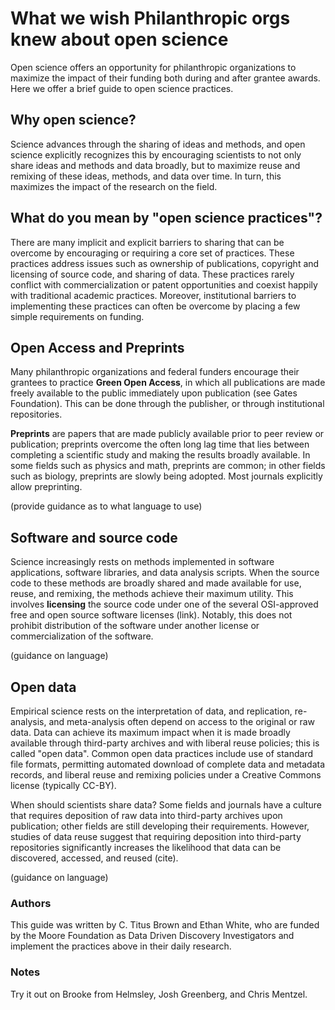 # What we wish Philanthropic orgs knew about open science

Open science offers an opportunity for philanthropic organizations to maximize the impact of their funding both during and after grantee awards.  Here we offer a brief guide to open science practices.

## Why open science?

Science advances through the sharing of ideas and methods, and open science explicitly recognizes this by encouraging scientists to not only share ideas and methods and data broadly, but to maximize reuse and remixing of these ideas, methods, and data over time.  In turn, this maximizes the impact of the research on the field.

## What do you mean by "open science practices"?

There are many implicit and explicit barriers to sharing that can be overcome by encouraging or requiring a core set of practices.  These practices address issues such as ownership of publications, copyright and licensing of source code, and sharing of data.  These practices rarely conflict with commercialization or patent opportunities and coexist happily with traditional academic practices.  Moreover, institutional barriers to implementing these practices can often be overcome by placing a few simple requirements on funding.

## Open Access and Preprints

Many philanthropic organizations and federal funders encourage their grantees to practice **Green Open Access**, in which all publications are made freely available to the public immediately upon publication (see Gates Foundation).  This can be done through the publisher, or through institutional repositories.

**Preprints** are papers that are made publicly available prior to peer review or publication; preprints overcome the often long lag time that lies between completing a scientific study and making the results broadly available.  In some fields such as physics and math, preprints are common; in other fields such as biology, preprints are slowly being adopted.  Most journals explicitly allow preprinting.

(provide guidance as to what language to use)

## Software and source code

Science increasingly rests on methods implemented in software applications, software libraries, and data analysis scripts.  When the source code to these methods are broadly shared and made available for use, reuse, and remixing, the methods achieve their maximum utility.  This involves **licensing** the source code under one of the several OSI-approved free and open source software licenses (link).  Notably, this does not prohibit distribution of the software under another license or commercialization of the software.

(guidance on language)

## Open data

Empirical science rests on the interpretation of data, and replication, re-analysis, and meta-analysis often depend on access to the original or raw data.  Data can achieve its maximum impact when it is made broadly available through third-party archives and with liberal reuse policies; this is called "open data". Common open data practices include use of standard file formats, permitting automated download of complete data and metadata records, and liberal reuse and remixing policies under a Creative Commons license (typically CC-BY).

When should scientists share data? Some fields and journals have a culture that requires deposition of raw data into third-party archives upon publication; other fields are still developing their requirements.  However, studies of data reuse suggest that requiring deposition into third-party repositories significantly increases the likelihood that data can be discovered, accessed, and reused (cite).

(guidance on language)

### Authors

This guide was written by C. Titus Brown and Ethan White, who are funded by the Moore Foundation as Data Driven Discovery Investigators and implement the practices above in their daily research.

### Notes

Try it out on Brooke from Helmsley, Josh Greenberg, and Chris Mentzel.